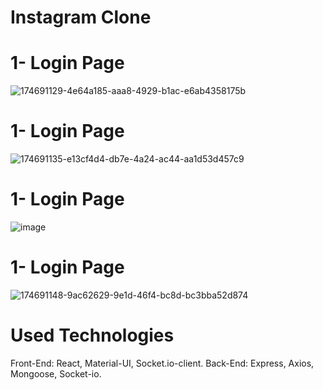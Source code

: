 # Instagram Clone
 
# 1- Login Page
![174691129-4e64a185-aaa8-4929-b1ac-e6ab4358175b](https://user-images.githubusercontent.com/55853041/232611329-58409245-c9ff-4eba-83a2-c9eea32915a9.png)

# 1- Login Page

![174691135-e13cf4d4-db7e-4a24-ac44-aa1d53d457c9](https://user-images.githubusercontent.com/55853041/232611376-de033198-f55a-46a4-a2b2-8d7f837b627f.png)

# 1- Login Page

![image](https://user-images.githubusercontent.com/55853041/232612792-c6e17075-684f-4f9f-a44e-1cf76643eda7.png)

# 1- Login Page

![174691148-9ac62629-9e1d-46f4-bc8d-bc3bba52d874](https://user-images.githubusercontent.com/55853041/232613152-225709ea-ed4a-47fb-a943-f39dc589bf4e.png)


# Used Technologies
Front-End: React, Material-UI, Socket.io-client.
Back-End: Express, Axios, Mongoose, Socket-io.
